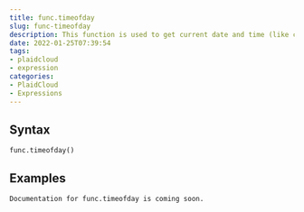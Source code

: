```yaml
---
title: func.timeofday
slug: func-timeofday
description: This function is used to get current date and time (like clock_timestamp, but as a text string)
date: 2022-01-25T07:39:54
tags:
- plaidcloud
- expression
categories:
- PlaidCloud
- Expressions
---
```



## Syntax



```
func.timeofday()
```


## Examples



```
Documentation for func.timeofday is coming soon.
```
